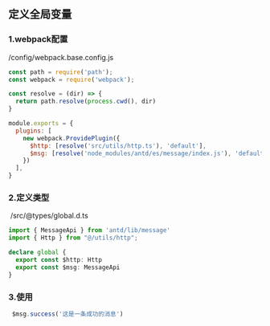 ## 定义全局变量

### 1.webpack配置

/config/webpack.base.config.js

```js
const path = require('path');
const webpack = require('webpack');

const resolve = (dir) => {
  return path.resolve(process.cwd(), dir)
}

module.exports = {
  plugins: [
    new webpack.ProvidePlugin({
      $http: [resolve('src/utils/http.ts'), 'default'],
      $msg: [resolve('node_modules/antd/es/message/index.js'), 'default']
    })
  ],
}
```



### 2.定义类型

​	/src/@types/global.d.ts

```ts
import { MessageApi } from 'antd/lib/message'
import { Http } from "@/utils/http";

declare global {
  export const $http: Http
  export const $msg: MessageApi
}
```



### 3.使用

```js
 $msg.success('这是一条成功的消息')
```

